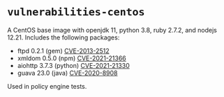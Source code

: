 # `vulnerabilities-centos`
A CentOS base image with openjdk 11, python 3.8, ruby 2.7.2, and nodejs 12.21. 
Includes the following packages:

* ftpd 0.2.1 (gem) [CVE-2013-2512](https://nvd.nist.gov/vuln/detail/CVE-2013-2512)
* xmldom 0.5.0 (npm) [CVE-2021-21366](https://nvd.nist.gov/vuln/detail/CVE-2021-21366)
* aiohttp 3.7.3 (python) [CVE-2021-21330](https://nvd.nist.gov/vuln/detail/CVE-2021-21330)
* guava 23.0 (java) [CVE-2020-8908](https://nvd.nist.gov/vuln/detail/CVE-2020-8908)

Used in policy engine tests.
